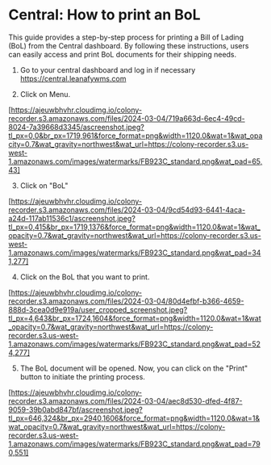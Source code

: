 # Central: How to print an BoL

This guide provides a step-by-step process for printing a Bill of Lading (BoL) from the Central dashboard. By following these instructions, users can easily access and print BoL documents for their shipping needs.

1. Go to your central dashboard and log in if necessary <https://central.leanafywms.com>


2. Click on Menu.

[https://ajeuwbhvhr.cloudimg.io/colony-recorder.s3.amazonaws.com/files/2024-03-04/719a663d-6ec4-49cd-8024-7a39668d3345/ascreenshot.jpeg?tl_px=0,0&br_px=1719,961&force_format=png&width=1120.0&wat=1&wat_opacity=0.7&wat_gravity=northwest&wat_url=https://colony-recorder.s3.us-west-1.amazonaws.com/images/watermarks/FB923C_standard.png&wat_pad=65,43]


3. Click on "BoL"

[https://ajeuwbhvhr.cloudimg.io/colony-recorder.s3.amazonaws.com/files/2024-03-04/9cd54d93-6441-4aca-a24d-117ab11536c1/ascreenshot.jpeg?tl_px=0,415&br_px=1719,1376&force_format=png&width=1120.0&wat=1&wat_opacity=0.7&wat_gravity=northwest&wat_url=https://colony-recorder.s3.us-west-1.amazonaws.com/images/watermarks/FB923C_standard.png&wat_pad=341,277]


4. Click on the BoL that you want to print.

[https://ajeuwbhvhr.cloudimg.io/colony-recorder.s3.amazonaws.com/files/2024-03-04/80d4efbf-b366-4659-888d-3cea0d9e919a/user_cropped_screenshot.jpeg?tl_px=4,643&br_px=1724,1604&force_format=png&width=1120.0&wat=1&wat_opacity=0.7&wat_gravity=northwest&wat_url=https://colony-recorder.s3.us-west-1.amazonaws.com/images/watermarks/FB923C_standard.png&wat_pad=524,277]


5. The BoL document will be opened. Now, you can click on the "Print" button to initiate the printing process.

[https://ajeuwbhvhr.cloudimg.io/colony-recorder.s3.amazonaws.com/files/2024-03-04/aec8d530-dfed-4f87-9059-39b0abd847bf/ascreenshot.jpeg?tl_px=646,324&br_px=2940,1606&force_format=png&width=1120.0&wat=1&wat_opacity=0.7&wat_gravity=northwest&wat_url=https://colony-recorder.s3.us-west-1.amazonaws.com/images/watermarks/FB923C_standard.png&wat_pad=790,551]